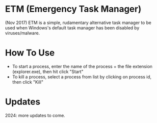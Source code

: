 # ETM (Emergency Task Manager)
(Nov 2017) ETM is a simple, rudamentary alternative task manager to be used when Windows's default task manager has been disabled by viruses/malware. 

# How To Use
- To start a process, enter the name of the process + the file extension (explorer.exe), then hit click "Start"
- To kill a process, select a process from list by clicking on process id, then click "Kill"

# Updates
2024: more updates to come.
